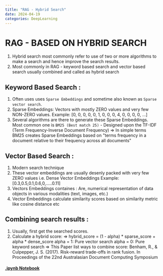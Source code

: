 ```yaml
---
title: "RAG - Hybrid Search"
date: 2024-04-19
categories: DeepLearning
---
```


# RAG - BASED ON HYBRID SEARCH
 1. Hybrid search most commonly refer to use of two or more algorithms to make a search and hence improve the search results.
 2. Most commonly in RAG - keyword based search and vector based search usually combined and called as hybrid search
    
## Keyword Based Search :
 1. Often uses uses `Sparse Embeddings` and sometime also known as `Sparse vector search`.
 2. Sparse Embeddings: Vectors with mostly ZERO values and very few NON-ZERO values.
    Example: [0, 0, 0, 0, 0, 1, 0, 0, 0, 4, 0, 0, 0, 0, ...]
 3. Several algorithms are there to generate these Sparse Embeddings. Most common one is `BM25 (Best match 25)` - Designed upon the TF-IDF (Term Frequency-Inverse Document 
    Frequency)
    => In simple terms BM25 creates Sparse Embeddings based on "terms frequency in a document relative to their frequency across all documents"

## Vector Based Search :
 1. Modern search technique
 2. These vector embeddings are usually desenly packed with very few ZERO values i.e. Dense Vector Embeddings
    Example: [0.3,0.5,0.1,0.6,0,.....0.11]
 3. Vectors Embeddings containes : Are, numerical representation of data objects in various modalities (text, images, etc.) 
 4. Vector Embeddings calculate similarity scores based on similarity metric like cosine distance etc

## Combining search results :
  1. Usually, first get the searched scores.
  2. Calculate a hybrid score: 
     => hybrid_score = (1 - alpha) * sparse_score + alpha * dense_score
        alpha = 1: Pure vector search
        alpha = 0: Pure keyword search
     => This Paper list ways to combine score: Benham, R., & Culpepper, J. S. (2017). Risk-reward trade-offs in rank fusion. In Proceedings of the 22nd Australasian Document 
        Computing Symposium 

#### [.ipynb Notebook](https://github.com/05satyam/large_language_models/blob/main/rag/HybridSearch.ipynb)